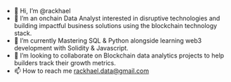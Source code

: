 - 👋 Hi, I’m @rackhael
- 👀 I’m an onchain Data Analyst interested in disruptive technologies and building impactful business solutions using the blockchain technology stack. 
- 🌱 I’m currently Mastering SQL & Python alongside learning web3 development with Solidity & Javascript.
- 💞️ I’m looking to collaborate on Blockchain data analytics projects to help builders track their growth metrics.
- 📫 How to reach me rackhael.data@gmail.com

<!---
rackhael/rackhael is a ✨ special ✨ repository because its `README.md` (this file) appears on your GitHub profile.
You can click the Preview link to take a look at your changes.
--->
